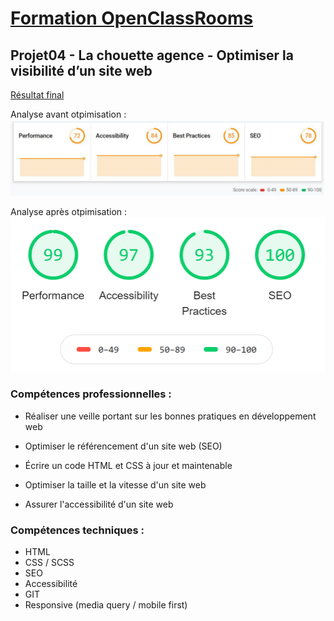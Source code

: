 # [Formation OpenClassRooms](https://openclassrooms.com/fr/paths/185-developpeur-web)
## Projet04 - La chouette agence - Optimiser la visibilité d’un site web

[Résultat final](https://imtho.github.io/Projet04-OptimizedWebsite/)

Analyse avant otpimisation :
![](avant-opti.png)

Analyse après otpimisation :
![](apres-opti.png)

### Compétences professionnelles :

- Réaliser une veille portant sur les bonnes pratiques en développement web

- Optimiser le référencement d'un site web (SEO)

- Écrire un code HTML et CSS à jour et maintenable

- Optimiser la taille et la vitesse d'un site web

- Assurer l'accessibilité d'un site web

### Compétences techniques :

- HTML
- CSS / SCSS
- SEO
- Accessibilité
- GIT
- Responsive (media query / mobile first)
